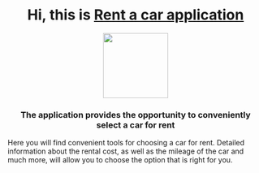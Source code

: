 <h1 align="center">Hi, this is <a href="https://alex-k22.github.io/car-rent/" target="_blank">Rent a car application</a> </h1>
<p align="center"><img align="center" src="https://i.ibb.co/bv6FLG8/car-rent-icon.png" height="128"/></p>
<h3 align="center">The application provides the opportunity to conveniently select a car for rent</h3>
<p>Here you will find convenient tools for choosing a car for rent. Detailed information about the rental cost, as well as the mileage of the car and much more, will allow you to choose the option that is right for you.</p>
